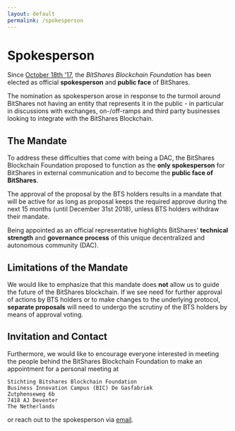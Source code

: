 ```yaml
---
layout: default
permalink: /spokesperson
---
```


# Spokesperson

Since [October 18th '17](/announcements/2017-10-18-bbf-elected-as-spokesperson),
the *BitShares Blockchain Foundation* has been elected as official
**spokesperson** and **public face** of BitShares.

The nomination as spokesperson arose in response to the turmoil around
BitShares not having an entity that represents it in the public - in
particular in discussions with exchanges, on-/off-ramps and third party
businesses looking to integrate with the BitShares Blockchain.

## The Mandate

To address these difficulties that come with being a DAC, the BitShares
Blockchain Foundation proposed to function as the **only spokesperson**
for BitShares in external communication and to become the **public face
of BitShares**.

The approval of the proposal by the BTS holders results in a mandate
that will be active for as long as proposal keeps the required approve
during the next 15 months (until December 31st 2018), unless BTS holders
withdraw their mandate.

Being appointed as an official representative highlights BitShares'
**technical strength** and **governance process** of this unique
decentralized and autonomous community (DAC). 

## Limitations of the Mandate

We would like to emphasize that this mandate does **not** allow us to
guide the future of the BitShares blockchain. If we see need for further
approval of actions by BTS holders or to make changes to the underlying
protocol, **separate proposals** will need to undergo the scrutiny of the
BTS holders by means of approval voting.

## Invitation and Contact

Furthermore, we would like to encourage everyone interested in meeting
the people behind the BitShares Blockchain Foundation to make an
appointment for a personal meeting at 

    Stichting Bitshares Blockchain Foundation
    Business Innovation Campus (BIC) De Gasfabriek
    Zutphenseweg 6b
    7418 AJ Deventer
    The Netherlands

or reach out to the spokesperson via [email](mailto:spokesperson@bitshares.foundation).

